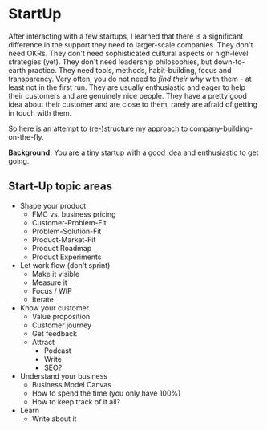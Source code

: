 # StartUp

After interacting with a few startups, I learned that there is a significant difference in the support they need to larger-scale companies. They don't need OKRs. They don't need sophisticated cultural aspects or high-level strategies (yet). They don't need leadership philosophies, but down-to-earth practice. They need tools, methods, habit-building, focus and transparency. Very often, you do not need to _find their why_ with them - at least not in the first run. They are usually enthusiastic and eager to help their customers and are genuinely nice people. They have a pretty good idea about their customer and are close to them, rarely are afraid of getting in touch with them.

So here is an attempt to (re-)structure my approach to company-building-on-the-fly.

**Background:** You are a tiny startup with a good idea and enthusiastic to get going.

## Start-Up topic areas

* Shape your product
	* FMC vs. business pricing
	* Customer-Problem-Fit
	* Problem-Solution-Fit
	* Product-Market-Fit
	* Product Roadmap
	* Product Experiments
* Let work flow (don't sprint)
	* Make it visible
	* Measure it
	* Focus / WIP
	* Iterate
* Know your customer
	* Value proposition
	* Customer journey
	* Get feedback
	* Attract
		* Podcast
		* Write
		* SEO?
* Understand your business
	* Business Model Canvas
	* How to spend the time (you only have 100%)
	* How to keep track of it all?
* Learn
	* Write about it